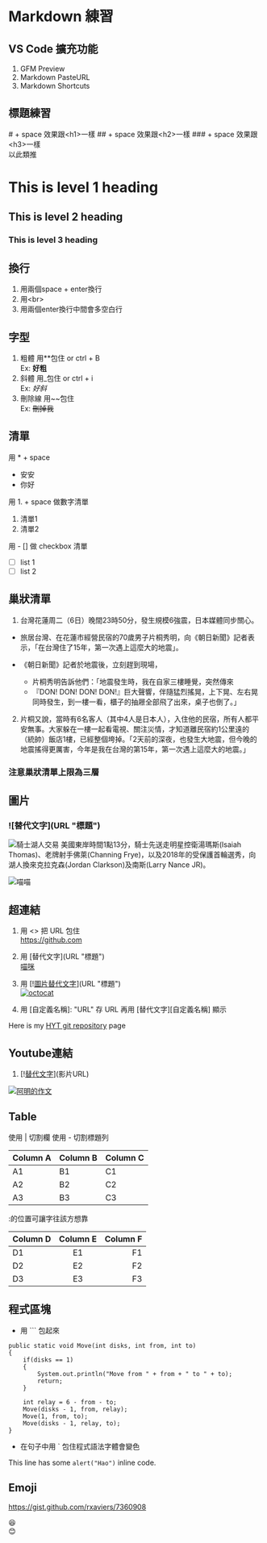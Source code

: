 # Markdown 練習

## VS Code 擴充功能
1. GFM Preview
1. Markdown PasteURL
1. Markdown Shortcuts

## 標題練習  
\# + space 效果跟\<h1>一樣
\## + space 效果跟\<h2>一樣
\### + space 效果跟\<h3>一樣  
以此類推  

# This is level 1 heading
## This is level 2 heading
### This is level 3 heading

## 換行  
1. 用兩個space + enter換行
1. 用\<br>
1. 用兩個enter換行中間會多空白行

## 字型
1. 粗體 用**包住 or ctrl + B  
Ex: **好粗** 
1. 斜體 用_包住 or ctrl + i  
Ex: _好斜_
1. 刪除線 用~~包住  
Ex: ~~刪掉我~~

## 清單
用 \* + space  
* 安安
* 你好

用 1. + space 做數字清單
1. 清單1  
1. 清單2

用 - [] 做 checkbox 清單
- [ ] list 1  
- [ ] list 2

## 巢狀清單

1. 台灣花蓮周二（6日）晚間23時50分，發生規模6強震，日本媒體同步關心。  
  * 旅居台灣、在花蓮市經營民宿的70歲男子片桐秀明，向《朝日新聞》記者表示，「在台灣住了15年，第一次遇上這麼大的地震」。
 
  * 《朝日新聞》記者於地震後，立刻趕到現場，  
    * 片桐秀明告訴他們：「地震發生時，我在自家三樓睡覺，突然傳來  
    * 『DON! DON! DON! DON!』巨大聲響，伴隨猛烈搖晃，上下晃、左右晃同時發生，到一樓一看，櫃子的抽屜全部飛了出來，桌子也倒了。」
 
2. 片桐又說，當時有6名客人（其中4人是日本人），入住他的民宿，所有人都平安無事。大家躲在一樓一起看電視、關注災情，才知道離民宿約1公里遠的（統帥）飯店1樓，已經整個垮掉。「2天前的深夜，也發生大地震，但今晚的地震搖得更厲害，今年是我在台灣的第15年，第一次遇上這麼大的地震。」

### **注意巢狀清單上限為三層**

## 圖片

### \!\[替代文字](URL "標題")

![騎士湖人交易](https://img.appledaily.com.tw/images/ReNews/20180209/640_336ae59d933d2caf32c14660c70ffb23.jpg "克拉嬸")
美國東岸時間1點13分，騎士先送走明星控衛湯瑪斯(Isaiah Thomas)、老牌射手佛萊(Channing Frye)，以及2018年的受保護首輪選秀，向湖人換來克拉克森(Jordan Clarkson)及南斯(Larry Nance JR)。


![喵喵](https://assets-cdn.github.com/images/modules/open_graph/github-octocat.png)

## 超連結

1. 用 \<> 把 URL 包住  
<https://github.com>

2. 用  \[替代文字](URL "標題")  
[喵咪](https://assets-cdn.github.com/images/modules/open_graph/github-octocat.png "octocat")

1. 用 \[\![圖片替代文字](圖片URL "標題")](URL "標題")  
[![octocat](https://assets-cdn.github.com/images/modules/open_graph/github-octocat.png)](https://github.com/EEITTeam03?tab=repositories)

1. 用 \[自定義名稱]: "URL" 存 URL 再用 \[替代文字][自定義名稱] 顯示

Here is my [HYT git repository][linked]  page

[linked]: https://github.com/EEITTeam03/HY-Tech

## Youtube連結
1. \[\![替代文字](圖片URL)](影片URL)

[![阿明的作文](http://img.youtube.com/vi/bt6b7-ZteJY/0.jpg)](https://youtu.be/bt6b7-ZteJY "Watch video")

## Table

使用 | 切割欄
使用 - 切割標題列

Column A | Column B | Column C
---------|----------|---------
 A1 | B1 | C1
 A2 | B2 | C2
 A3 | B3 | C3

:的位置可讓字往該方想靠

Column D | Column E | Column F
:---------|:----------:|---------:
 D1 | E1 | F1
 D2 | E2 | F2
 D3 | E3 | F3

## 程式區塊

* 用 ``` 包起來

```
public static void Move(int disks, int from, int to)
{
    if(disks == 1)
    {
        System.out.println("Move from " + from + " to " + to);
        return;
    }
     
    int relay = 6 - from - to;
    Move(disks - 1, from, relay);
    Move(1, from, to);
    Move(disks - 1, relay, to);  
} 
```

* 在句子中用 ` 包住程式語法字體會變色

This line has some `alert("Hao")` inline code.

## Emoji

<https://gist.github.com/rxaviers/7360908>

:laughing:  
:blush:
